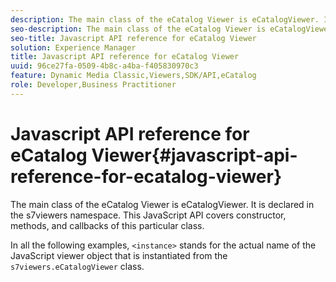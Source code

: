 ```yaml
---
description: The main class of the eCatalog Viewer is eCatalogViewer. It is declared in the s7viewers namespace. This JavaScript API covers constructor, methods, and callbacks of this particular class.
seo-description: The main class of the eCatalog Viewer is eCatalogViewer. It is declared in the s7viewers namespace. This JavaScript API covers constructor, methods, and callbacks of this particular class.
seo-title: Javascript API reference for eCatalog Viewer
solution: Experience Manager
title: Javascript API reference for eCatalog Viewer
uuid: 96ce27fa-0509-4b8c-a4ba-f405830970c3
feature: Dynamic Media Classic,Viewers,SDK/API,eCatalog
role: Developer,Business Practitioner
---
```


# Javascript API reference for eCatalog Viewer{#javascript-api-reference-for-ecatalog-viewer}

The main class of the eCatalog Viewer is eCatalogViewer. It is declared in the s7viewers namespace. This JavaScript API covers constructor, methods, and callbacks of this particular class.

In all the following examples, `<instance>` stands for the actual name of the JavaScript viewer object that is instantiated from the `s7viewers.eCatalogViewer` class. 
